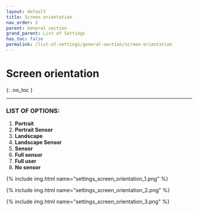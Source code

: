 ```yaml
---
layout: default
title: Screen orientation
nav_order: 2
parent: General section
grand_parent: List of Settings
has_toc: false
permalink: /list-of-settings/general-section/screen-orientation
---
```


# Screen orientation
{: .no_toc }

---

### LIST OF OPTIONS:
1. **Portrait**
1. **Portrait Sensor**
1. **Landscape**
1. **Landscape Sensor**
1. **Sensor**
1. **Full sensor**
1. **Full user**
1. **No sensor**

{% include img.html name="settings_screen_orientation_1.png" %}

{% include img.html name="settings_screen_orientation_2.png" %}

{% include img.html name="settings_screen_orientation_3.png" %}